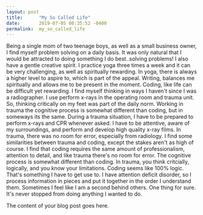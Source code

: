 ```yaml
---
layout: post
title:      "My So Called Life"
date:       2019-07-05 08:35:52 -0400
permalink:  my_so_called_life
---
```


Being a single mom of two teenage boys, as well as a small business owner, I find myself problem solving on a daily basis. It was only natural that I would be attracted to doing something I do best..solving problems! I also have a gentle creative spirit. I practice yoga three times a week and it can be very challenging, as well as spiritually rewarding. In yoga, there is always a higher level to aspire to, which is part of the appeal. Writing, balances me spiritually and allows me to be present in the moment. Coding, like life can be difficult yet rewarding. I find myself thinking in ways I haven't since I was a radiographer. I use perform x-rays in the operating room and trauma unit. So, thinking critically on my feet was part of the daily norm.  Working in trauma the cognitive process is somewhat different than coding, but in someways its the same. During a trauma situation, I have to be prepared to  perform x-rays and CPR whenever asked. I have to be attentive, aware of my surroundings, and perform and develop high quality x-ray films. In trauma, there was no room for error, especially from radiology. I find some similarities between trauma and coding, except the stakes aren't as high of course. I find that coding requires the same amount of professionalism, attention to detail, and like trauma there's no room for error. The cognitive process is somewhat different than coding. In trauma, you think critcially, logically, and you know your limitations. Coding seems like 100% logic. That's something I have to get use to. I have attention deficit disorder, so I process information in pieces and put it together in the order I understand them. Sometimes I feel like I am a second behind others. One thing for sure. It's never stopped from doing anything I wanted to do.


The content of your blog post goes here.
